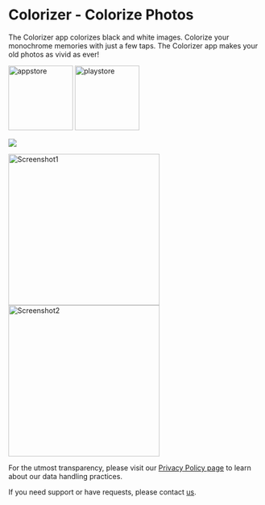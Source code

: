 # Colorizer - Colorize Photos

The Colorizer app colorizes black and white images. Colorize your monochrome memories with just a few taps. The Colorizer app makes your old photos as vivid as ever! 

<!-- <a href="https://apps.apple.com/us/app/colorizer-colorize-photos/id6590601683"> -->
  <img src="https://elibooklover.github.io/Colorizer/appstore.png" alt="appstore" width="128"/>
<!-- </a> -->
<!-- <a href="https://play.google.com/store/apps/details?id=com.hoyeolkim.colorizer"> -->
  <img src="https://elibooklover.github.io/Colorizer/playstore.png" alt="playstore" width="128"/>
<!-- </a> -->

![](https://elibooklover.github.io/Colorizer/ColorizerDemo.gif)

<img src="https://elibooklover.github.io/Colorizer/Screenshot1.png" alt="Screenshot1" width="300"/><img src="https://elibooklover.github.io/Colorizer/Screenshot2.png" alt="Screenshot2" width="300"/>


For the utmost transparency, please visit our [Privacy Policy page](privacy.md) to learn about our data handling practices.

If you need support or have requests, please contact [us](mailto:appdeveloperkim@gmail.com).
